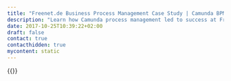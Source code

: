 ```yaml
---
title: "Freenet.de Business Process Management Case Study | Camunda BPM"
description: "Learn how Camunda process management led to success at Freenet.de GmbH. Camunda is the leader for workflow automation & business process management. Get your 30 day trial today. "
date: 2017-10-25T10:39:22+02:00
draft: false
contact: true
contacthidden: true
mycontent: static
---
```

{{<case-study-single
company="freenet Group "
companydescription="<p>freenet Group is the biggest network-independent telecommunications provider in Germany. The Group is in the process of establishing itself in the Digital Lifestyle sector as a provider of household / at-home solutions for customers that are not directly related to telecommunications.</p>"
customerquote="<p><q>Two things are important to us for the automation of our core processes: high availability in a high-load scenario and the integration into our existing Java EE6 programming model. Both are given with Camunda BPM. In productive operation the following load can currently be easily handled:</p><ul><li>up to 700,000 process instances per month</li><li>up to 25,000 process instances per day</li><li>up to 1600 process instances per hour</li></ul><p>We are using 3 JBoss nodes, each of them on a server with 2 cores for one JBoss instance. Thanks to the embedded Camunda process engine the pass-through time of each process instances is really quick, the overhead for service calls is insignificant. Additionally we can use our existing Java knowledge combined with Camunda BPM to quickly and easily build lightweight process solutions. Surely there are more to follow. Besides the technology, the professional support provided by Camunda comes also highly recommended.</p>-Mahmut Izci, Head of IT"
teaser="Supporting key sales processes to deliver various internet portals and services to new and current customers"
usecase="<h3>Automation of key sales processes</h3><p>As a provider of various Internet portals and services, it was the aim of freenet.de to efficiently support key sales processes with software solutions. A high degree of automation, high transparency of the processes and an agile project approach were major requirements Since 2012 the Camunda BPM platform hasd been in use to achieve this. </p><p>This case study gives a detailed report of the project.</p>"
videolink=""
logo="//images.ctfassets.net/vpidbgnakfvf/2UPBVjtzGMsMMAuC2iKikm/682670e3f2dceb7d5216f83073624552/freenet.svg"
pdf="//assets.ctfassets.net/vpidbgnakfvf/2rLfPcSS1SWiwimYmW0aIm/aae8280df84e014c0fb332c0dcff56ed/Freenet_en.pdf"
thumbnail="//images.ctfassets.net/vpidbgnakfvf/3MVd8AC68E0wEw2UMSSI2s/982afd850388ec5224f2f32902d87303/freenet_en.svg">}}